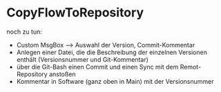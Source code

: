 # CopyFlowToRepository

noch zu tun:
- Custom MsgBox --> Auswahl der Version, Commit-Kommentar
- Anlegen einer Datei, die die Beschreibung der einzelnen Versionen enthält (Versionsnummer und Git-Kommentar)
- über die Git-Bash einen Commit und einen Sync mit dem Remot-Repository anstoßen
- Kommentar in Software (ganz oben in Main) mit der Versionsnummer
